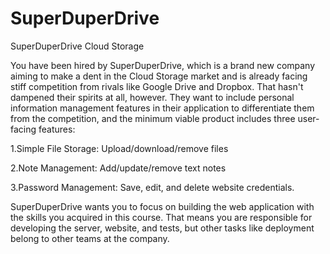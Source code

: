 # SuperDuperDrive
SuperDuperDrive Cloud Storage 

You have been hired by SuperDuperDrive, which is a brand new company aiming to make a dent in the 
Cloud Storage market and is already facing stiff competition from rivals like Google Drive and Dropbox. 
That hasn't dampened their spirits at all, however. They want to include personal information 
management features in their application to differentiate them from the competition, and the 
minimum viable product includes three user-facing features:

1.Simple File Storage: Upload/download/remove files

2.Note Management: Add/update/remove text notes

3.Password Management: Save, edit, and delete website credentials. 

SuperDuperDrive wants you to focus on building the web application with the skills you acquired in this 
course. That means you are responsible for developing the server, website, and tests, but other tasks 
like deployment belong to other teams at the company.

